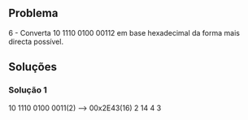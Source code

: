 ## Problema

6 - Converta 10 1110 0100 00112 em base hexadecimal da forma mais directa possível.

## Soluções

### Solução 1

10 1110 0100 0011(2) --> 00x2E43(16)
 2  14   4     3

